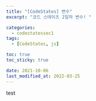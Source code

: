```yaml
---
title: "[CodeStates] 변수"
excerpt: "코드 스테이츠 2일차 변수! "

categories:
  - codestatessec1
tags:
  - [CodeStates, js]

toc: true
toc_sticky: true

date: 2021-10-06
last_modified_at: 2022-03-25
---
```


test
